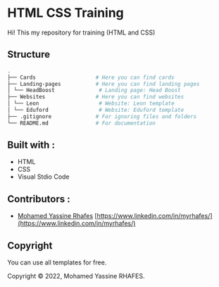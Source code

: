 # HTML CSS Training
Hi!
This my repository for training (HTML and CSS)

## Structure 

```bash
.
├── Cards                   # Here you can find cards
├── Landing-pages           # Here you can find landing pages
│ └── HeadBoost              # Landing page: Head Boost 
├── Websites                # Here you can find websites
│ └── Leon                   # Website: Leon template
│ └── Eduford                # Website: Eduford template
├── .gitignore              # For ignoring files and folders
└── README.md               # For documentation
```

## Built with :

- HTML
- CSS
- Visual Stdio Code

## Contributors :

-  [Mohamed Yassine Rhafes](https://www.linkedin.com/in/myrhafes/) [https://www.linkedin.com/in/myrhafes/](https://www.linkedin.com/in/myrhafes/)

## Copyright

You can use all templates for free.

Copyright © 2022, Mohamed Yassine RHAFES.

